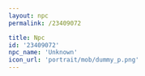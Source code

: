 ```yaml
---
layout: npc
permalink: /23409072

title: Npc
id: '23409072'
npc_name: 'Unknown'
icon_url: 'portrait/mob/dummy_p.png'
---
```

